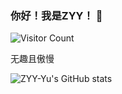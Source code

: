 ### 你好！我是ZYY！ 👋

![Visitor Count](https://profile-counter.glitch.me/ZYY-Yu/count.svg)

无趣且傲慢

![ZYY-Yu's GitHub stats](https://github-readme-stats.vercel.app/api?username=ZYY-Yu&show_icons=true&theme=tokyonight)
